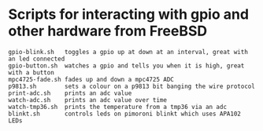 # Scripts for interacting with gpio and other hardware from FreeBSD


    gpio-blink.sh	toggles a gpio up at down at an interval, great with an led connected
    gpio-button.sh	watches a gpio and tells you when it is high, great with a button
    mpc4725-fade.sh	fades up and down a mpc4725 ADC
    p9813.sh		sets a colour on a p9813 bit banging the wire protocol
    print-adc.sh	prints an adc value
    watch-adc.sh	prints an adc value over time
    watch-tmp36.sh	prints the temperature from a tmp36 via an adc
    blinkt.sh		controls leds on pimoroni blinkt which uses APA102 LEDs
